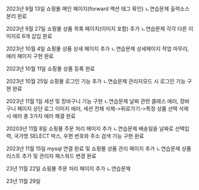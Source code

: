 2023년 9월 13일 쇼핑몰 메인 페이지(forward 액션 태그 확인)
ㄴ연습문제 출력소스 분리 완료

2023년 9월 27일 쇼핑몰 상품 목록 페이지(이미지 포함) 추가
ㄴ연습문제 각각 다른 이미지로 6개 삽입 완료

2023년 10월 4일 쇼핑몰 상품 상세 페이지 추가
ㄴ연습문제 상세페이지 작업 마무리, 에러 페이지 구현 완료

2023년 10월 11일 쇼핑몰 상품 등록 완료

2023년 10월 25일 쇼핑몰 로그인 기능 추가
ㄴ연습문제 관리자모드 시 로그인 기능 구현 완료

2023년 11월 1일 세션 및 장바구니 기능 구현 
ㄴ연습문제 날짜 관련 클래스 에러, 장바구니 페이지 상단 로그 이미지 에러, 
세션 전체 삭제->뒤로가기->특정 상품 선택 삭제 시 에러 총 3가지 에러 해결 완료

20203년 11월 8일 쇼핑몰 주문 처리 페이지 추가
ㄴ연습문제 배송일을 날짜로 선택입력, 국가명 SELECT 박스, 우편 번호와 주소 검색 기능 구현 완료

2023년 11월 15일 mysql 연결 완료 및 쇼핑몰 상품 관리 페이지 추가
ㄴ연습문제 상품 리스트 추가 및 관리자 패스워드 변경 완료

23년 11월 22일 쇼핑몰 주문 처리 페이지 추가
ㄴ연습문제 

23년 11월 29일